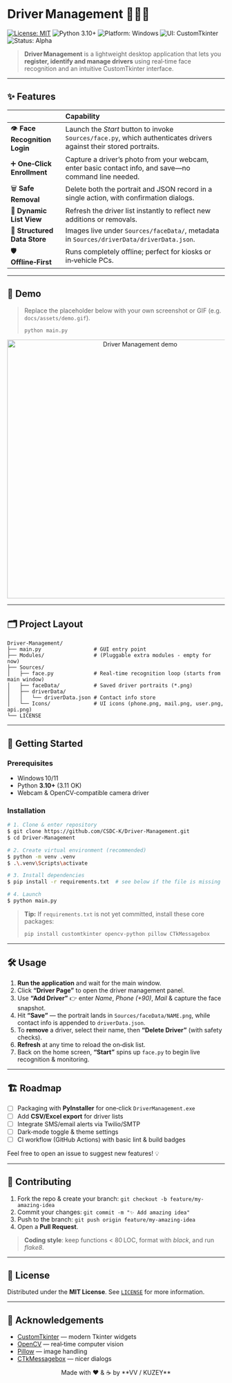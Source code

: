 # Driver Management 🚗🕵️‍♂️

[![License: MIT](https://img.shields.io/github/license/CSDC-K/Driver-Management?style=for-the-badge)](LICENSE)
![Python 3.10+](https://img.shields.io/badge/Python-3.10%2B-blue?style=for-the-badge)
![Platform: Windows](https://img.shields.io/badge/Platform-Windows%2010%2B-00adee?style=for-the-badge&logo=windows)
![UI: CustomTkinter](https://img.shields.io/badge/UI-CustomTkinter-ff69b4?style=for-the-badge)
![Status: Alpha](https://img.shields.io/badge/Status-Alpha-orange?style=for-the-badge)

> **Driver Management** is a lightweight desktop application that lets you **register, identify and manage drivers** using real‑time face recognition and an intuitive CustomTkinter interface.

---

## ✨ Features

|  | Capability |
|:--|:--|
| 👁️ **Face Recognition Login** | Launch the *Start* button to invoke `Sources/face.py`, which authenticates drivers against their stored portraits. |
| ➕ **One‑Click Enrollment** | Capture a driver’s photo from your webcam, enter basic contact info, and save—no command line needed. |
| 🗑️ **Safe Removal** | Delete both the portrait and JSON record in a single action, with confirmation dialogs. |
| 🔄 **Dynamic List View** | Refresh the driver list instantly to reflect new additions or removals. |
| 📂 **Structured Data Store** | Images live under `Sources/faceData/`, metadata in `Sources/driverData/driverData.json`. |
| 🛡️ **Offline‑First** | Runs completely offline; perfect for kiosks or in‑vehicle PCs. |

---

## 📸 Demo

> Replace the placeholder below with your own screenshot or GIF (e.g. `docs/assets/demo.gif`).
>
> ```bash
> python main.py
> ```

<p align="center">
  <img src="docs/assets/demo.gif" alt="Driver Management demo" width="600">
</p>

---

## 🗂️ Project Layout

```text
Driver-Management/
├── main.py                 # GUI entry point
├── Modules/                # (Pluggable extra modules ‑ empty for now)
├── Sources/
│   ├── face.py             # Real‑time recognition loop (starts from main window)
│   ├── faceData/           # Saved driver portraits (*.png)
│   ├── driverData/
│   │   └── driverData.json # Contact info store
│   └── Icons/              # UI icons (phone.png, mail.png, user.png, api.png)
└── LICENSE
```

---

## 🚀 Getting Started

### Prerequisites

* Windows 10/11
* Python **3.10+** (3.11 OK)
* Webcam & OpenCV‑compatible camera driver

### Installation

```bash
# 1. Clone & enter repository
$ git clone https://github.com/CSDC-K/Driver-Management.git
$ cd Driver-Management

# 2. Create virtual environment (recommended)
$ python -m venv .venv
$ .\.venv\Scripts\activate

# 3. Install dependencies
$ pip install -r requirements.txt  # see below if the file is missing

# 4. Launch
$ python main.py
```

> **Tip:** If `requirements.txt` is not yet committed, install these core packages:
> ```bash
> pip install customtkinter opencv-python pillow CTkMessagebox
> ```

---

## 🛠️ Usage

1. **Run the application** and wait for the main window.
2. Click **“Driver Page”** to open the driver management panel.
3. Use **“Add Driver”** 👉 enter *Name*, *Phone (+90)*, *Mail* & capture the face snapshot.
4. Hit **“Save”** — the portrait lands in `Sources/faceData/NAME.png`, while contact info is appended to `driverData.json`.
5. To **remove** a driver, select their name, then **“Delete Driver”** (with safety checks).
6. **Refresh** at any time to reload the on‑disk list.
7. Back on the home screen, **“Start”** spins up `face.py` to begin live recognition & monitoring.

---

## 🏗️ Roadmap

- [ ] Packaging with **PyInstaller** for one‑click `DriverManagement.exe`
- [ ] Add **CSV/Excel export** for driver lists
- [ ] Integrate SMS/email alerts via Twilio/SMTP
- [ ] Dark‑mode toggle & theme settings
- [ ] CI workflow (GitHub Actions) with basic lint & build badges

Feel free to open an issue to suggest new features! 💡

---

## 🤝 Contributing

1. Fork the repo & create your branch: `git checkout -b feature/my-amazing-idea`  
2. Commit your changes: `git commit -m "✨ Add amazing idea"`  
3. Push to the branch: `git push origin feature/my-amazing-idea`  
4. Open a **Pull Request**.

> **Coding style**: keep functions < 80 LOC, format with *black*, and run *flake8*.

---

## 📜 License

Distributed under the **MIT License**. See [`LICENSE`](LICENSE) for more information.

---

## 🙏 Acknowledgements

- [CustomTkinter](https://github.com/TomSchimansky/CustomTkinter) — modern Tkinter widgets
- [OpenCV](https://opencv.org/) — real‑time computer vision
- [Pillow](https://python-pillow.org/) — image handling
- [CTkMessagebox](https://github.com/Akascape/CTkMessagebox) — nicer dialogs

<p align="center">
  Made with ❤️ & ☕ by **VV / KUZEY**
</p>
